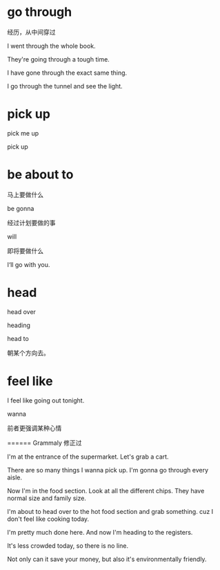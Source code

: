 # go through

经历，从中间穿过

I went through the whole book.

They're going through a tough time.

I have gone through the exact same thing.

I go through the tunnel and see the light.

# pick up

 pick me up

 pick up

# be about to 

马上要做什么

be gonna 

经过计划要做的事

will 

即将要做什么

I‘ll go with you.

# head 

head over

heading

head to 

朝某个方向去。

# feel like

I feel like going out tonight.

wanna

前者更强调某种心情



====== Grammaly 修正过

I'm at the entrance of the supermarket. Let's grab a cart.

There are so many things I wanna pick up. I'm gonna go through every aisle.

Now I'm in the food section. Look at all the different chips. They have normal size and family size.

I'm about to head over to the hot food section and grab something. cuz I don't feel like cooking today.

I'm pretty much done here. And now I'm heading to the registers.

It's less crowded today, so there is no line.

Not only can it save your money, but also it's environmentally friendly.

